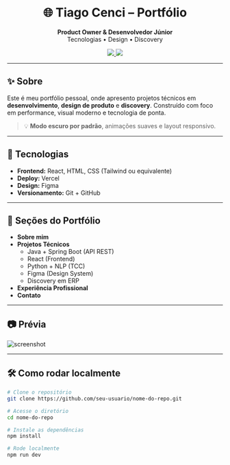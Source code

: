 <h1 align="center">🌐 Tiago Cenci – Portfólio</h1>

<p align="center">
  <strong>Product Owner & Desenvolvedor Júnior</strong> <br/>
  Tecnologias • Design • Discovery
</p>

<p align="center">
  <a href="https://www.linkedin.com/in/tiago-cenci-218962223/" target="_blank">
    <img src="https://img.shields.io/badge/LinkedIn-Tiago%20Cenci-0077B5?style=flat&logo=linkedin">
  </a>
  <a href="https://tiago.vercel.app" target="_blank">
    <img src="https://img.shields.io/badge/Portfólio-Online-00c7b7?style=flat&logo=vercel">
  </a>
</p>

---

## ✨ Sobre

Este é meu portfólio pessoal, onde apresento projetos técnicos em **desenvolvimento**, **design de produto** e **discovery**. Construído com foco em performance, visual moderno e tecnologia de ponta.

> 💡 **Modo escuro por padrão**, animações suaves e layout responsivo.

---

## 🚀 Tecnologias

- **Frontend:** React, HTML, CSS (Tailwind ou equivalente)
- **Deploy:** Vercel
- **Design:** Figma
- **Versionamento:** Git + GitHub

---

## 📂 Seções do Portfólio

- **Sobre mim**  
- **Projetos Técnicos**  
  - Java + Spring Boot (API REST)  
  - React (Frontend)  
  - Python + NLP (TCC)  
  - Figma (Design System)  
  - Discovery em ERP  
- **Experiência Profissional**  
- **Contato**

---

## 📷 Prévia

![screenshot](https://your-screenshot-url.com) <!-- Substitua pela URL de uma imagem hospedada no GitHub ou Vercel -->

---

## 🛠️ Como rodar localmente

```bash
# Clone o repositório
git clone https://github.com/seu-usuario/nome-do-repo.git

# Acesse o diretório
cd nome-do-repo

# Instale as dependências
npm install

# Rode localmente
npm run dev
